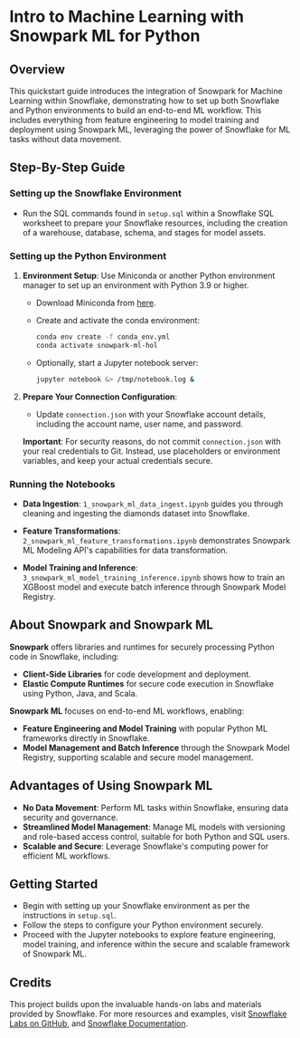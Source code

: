 # Intro to Machine Learning with Snowpark ML for Python

## Overview

This quickstart guide introduces the integration of Snowpark for Machine Learning within Snowflake, demonstrating how to set up both Snowflake and Python environments to build an end-to-end ML workflow. This includes everything from feature engineering to model training and deployment using Snowpark ML, leveraging the power of Snowflake for ML tasks without data movement.

## Step-By-Step Guide

### Setting up the Snowflake Environment

- Run the SQL commands found in `setup.sql` within a Snowflake SQL worksheet to prepare your Snowflake resources, including the creation of a warehouse, database, schema, and stages for model assets.

### Setting up the Python Environment

1. **Environment Setup**: Use Miniconda or another Python environment manager to set up an environment with Python 3.9 or higher.

    - Download Miniconda from [here](https://conda.io/miniconda.html).
    - Create and activate the conda environment:

        ```bash
        conda env create -f conda_env.yml
        conda activate snowpark-ml-hol
        ```

    - Optionally, start a Jupyter notebook server:

        ```bash
        jupyter notebook &> /tmp/notebook.log &
        ```

2. **Prepare Your Connection Configuration**:

   - Update `connection.json` with your Snowflake account details, including the account name, user name, and password.

   **Important**: For security reasons, do not commit `connection.json` with your real credentials to Git. Instead, use placeholders or environment variables, and keep your actual credentials secure.

### Running the Notebooks

- **Data Ingestion**: `1_snowpark_ml_data_ingest.ipynb` guides you through cleaning and ingesting the diamonds dataset into Snowflake.

- **Feature Transformations**: `2_snowpark_ml_feature_transformations.ipynb` demonstrates Snowpark ML Modeling API's capabilities for data transformation.

- **Model Training and Inference**: `3_snowpark_ml_model_training_inference.ipynb` shows how to train an XGBoost model and execute batch inference through Snowpark Model Registry.

## About Snowpark and Snowpark ML

**Snowpark** offers libraries and runtimes for securely processing Python code in Snowflake, including:

- **Client-Side Libraries** for code development and deployment.
- **Elastic Compute Runtimes** for secure code execution in Snowflake using Python, Java, and Scala.

**Snowpark ML** focuses on end-to-end ML workflows, enabling:

- **Feature Engineering and Model Training** with popular Python ML frameworks directly in Snowflake.
- **Model Management and Batch Inference** through the Snowpark Model Registry, supporting scalable and secure model management.

## Advantages of Using Snowpark ML

- **No Data Movement**: Perform ML tasks within Snowflake, ensuring data security and governance.
- **Streamlined Model Management**: Manage ML models with versioning and role-based access control, suitable for both Python and SQL users.
- **Scalable and Secure**: Leverage Snowflake's computing power for efficient ML workflows.

## Getting Started

- Begin with setting up your Snowflake environment as per the instructions in `setup.sql`.
- Follow the steps to configure your Python environment securely.
- Proceed with the Jupyter notebooks to explore feature engineering, model training, and inference within the secure and scalable framework of Snowpark ML.

## Credits

This project builds upon the invaluable hands-on labs and materials provided by Snowflake. For more resources and examples, visit [Snowflake Labs on GitHub](https://github.com/Snowflake-Labs), and [Snowflake Documentation](https://docs.snowflake.com/en/developer-guide/snowpark-ml/index).

